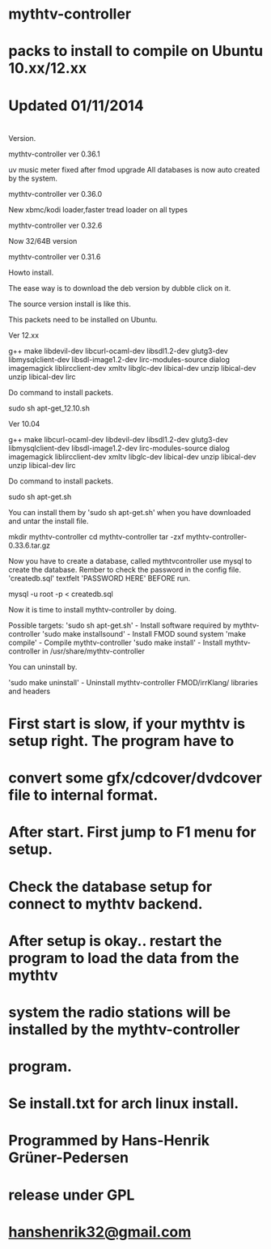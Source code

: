 # mythtv-controller 
# packs to install to compile on Ubuntu 10.xx/12.xx
# Updated 01/11/2014
#

Version.

mythtv-controller ver 0.36.1

uv music meter fixed after fmod upgrade
All databases is now auto created by the system.

mythtv-controller ver 0.36.0

New xbmc/kodi loader,faster tread loader on all types

mythtv-controller ver 0.32.6

Now 32/64B version

mythtv-controller ver 0.31.6

Howto install.

The ease way is to download the deb version by dubble click on it.

The source version install is like this. 

This packets need to be installed on Ubuntu.

Ver 12.xx

g++ make libdevil-dev libcurl-ocaml-dev libsdl1.2-dev glutg3-dev 
libmysqlclient-dev libsdl-image1.2-dev lirc-modules-source dialog 
imagemagick liblircclient-dev xmltv libglc-dev libical-dev unzip 
libical-dev unzip libical-dev lirc

Do command to install packets.

sudo sh apt-get_12.10.sh

Ver 10.04

g++ make libcurl-ocaml-dev libdevil-dev libsdl1.2-dev glutg3-dev
libmysqlclient-dev libsdl-image1.2-dev lirc-modules-source dialog
imagemagick liblircclient-dev xmltv libglc-dev libical-dev unzip libical-dev
unzip libical-dev lirc

Do command to install packets.

sudo sh apt-get.sh



You can install them by 'sudo sh apt-get.sh' when you have downloaded and
untar the install file.

mkdir mythtv-controller
cd mythtv-controller
tar -zxf mythtv-controller-0.33.6.tar.gz

Now you have to create a database, called mythtvcontroller
use mysql to create the database. Rember to check the password in the
config file. 'createdb.sql' textfelt 'PASSWORD HERE' BEFORE run.

mysql -u root -p < createdb.sql


Now it is time to install mythtv-controller by doing.

Possible targets:
'sudo sh apt-get.sh'       - Install software required by mythtv-controller
'sudo make installsound'   - Install FMOD sound system
'make compile'             - Compile mythtv-controller
'sudo make install'        - Install mythtv-controller in /usr/share/mythtv-controller

You can uninstall by.

'sudo make uninstall'      - Uninstall mythtv-controller FMOD/irrKlang/ libraries and headers


# First start is slow, if your mythtv is setup right. The program have to
# convert some gfx/cdcover/dvdcover file to internal format.
#
# After start. First jump to F1 menu for setup. 
# Check the database setup for connect to mythtv backend.
# After setup is okay.. restart the program to load the data from the mythtv
# system the radio stations will be installed by the mythtv-controller
# program.
#
# Se install.txt for arch linux install.
#
# Programmed by Hans-Henrik Grüner-Pedersen
# release under GPL
# hanshenrik32@gmail.com
#

